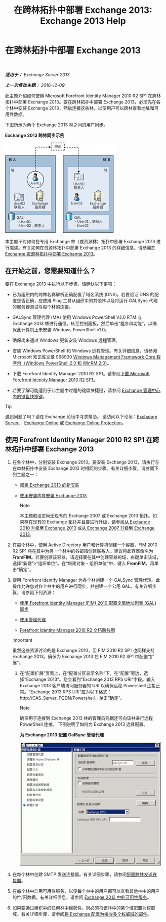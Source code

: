 ﻿---
title: '在跨林拓扑中部署 Exchange 2013: Exchange 2013 Help'
TOCTitle: 在跨林拓扑中部署 Exchange 2013
ms:assetid: 65be650f-d435-4f60-9ff0-5cb88a726abb
ms:mtpsurl: https://technet.microsoft.com/zh-cn/library/Aa998597(v=EXCHG.150)
ms:contentKeyID: 51408232
ms.date: 01/11/2018
mtps_version: v=EXCHG.150
ms.translationtype: HT
---

# 在跨林拓扑中部署 Exchange 2013

 

_**适用于：** Exchange Server 2013_

_**上一次修改主题：** 2016-12-09_

此主题介绍如何使用 Microsoft Forefront Identity Manager 2010 R2 SP1 在跨林拓扑中部署 Exchange 2013。要在跨林拓扑中部署 Exchange 2013，必须先在各个林中安装 Exchange 2013，然后连接这些林，以便用户可以跨林查看地址和可用性数据。

下图所示为两个 Exchange 2013 林之间的用户同步。

**Exchange 2013 跨林同步示例**

![Exchange 2010 多林示例](images/Aa998597.df0ba5dd-cb96-4542-98bd-2a425defe317(EXCHG.150).gif "Exchange 2010 多林示例")

本主题*不*对如何在专用 Exchange 林（或资源林）拓扑中部署 Exchange 2013 进行描述。有关如何在资源林拓扑中部署 Exchange 2013 的详细信息，请参阅[在 Exchange 资源林拓扑中部署 Exchange 2013](deploy-exchange-2013-in-an-exchange-resource-forest-topology-exchange-2013-help.md)。

## 在开始之前，您需要知道什么？

要在 Exchange 2013 中执行以下步骤，请确认以下事项：

  - 已为组织内的跨林名称解析正确配置了域名系统 (DNS)。若要验证 DNS 的配置是否正确，应使用 Ping 工具从组织中的其他林以及将运行 GALSync 代理的服务器测试与每个林的连接。

  - GALSync 管理代理 (MA) 使用 Windows PowerShell V2.0 RTM 与 Exchange 2013 林进行通信。转至控制面板，然后单击“程序和功能”，以确保此计算机上未安装 Windows PowerShell v1.0。

  - 确保尚未通过 Windows 更新安装 Windows 远程管理。

  - 安装 Windows PowerShell 和 Windows 远程管理。有关详细信息，请参阅 Microsoft 知识库文章 968930 [Windows Management Framework Core 程序包（Windows PowerShell 2.0 和 WinRM 2.0）](http://go.microsoft.com/fwlink/p/?linkid=3052&kbid=968930)。

  - 下载 Forefront Identity Manager 2010 R2 SP1。请参阅[下载 Microsoft Forefront Identity Manager 2010 R2 SP1](https://go.microsoft.com/fwlink/p/?linkid=279868)。

  - 若要了解可能适用于此主题中过程的键盘快捷键，请参阅 [Exchange 管理中心内的键盘快捷键](keyboard-shortcuts-in-the-exchange-admin-center-exchange-online-protection-help.md)。

> [!TIP]  
> 遇到问题了吗？请在 Exchange 论坛中寻求帮助。 请访问以下论坛：<a href="https://go.microsoft.com/fwlink/p/?linkid=60612">Exchange Server</a>、 <a href="https://go.microsoft.com/fwlink/p/?linkid=267542">Exchange Online</a> 或 <a href="https://go.microsoft.com/fwlink/p/?linkid=285351">Exchange Online Protection</a>。


## 使用 Forefront Identity Manager 2010 R2 SP1 在跨林拓扑中部署 Exchange 2013

1.  在各个林中，分别安装 Exchange 2013。要安装 Exchange 2013，请执行与在单林拓扑中安装 Exchange 2013 时相同的步骤。有关详细步骤，请参阅下列主题之一：
    
      - [部署 Exchange 2013 的新安装](deploy-a-new-installation-of-exchange-2013-exchange-2013-help.md)
    
      - [使用安装向导安装 Exchange 2013](install-exchange-2013-using-the-setup-wizard-exchange-2013-help.md)
        
        > [!NOTE]  
        > 本主题假设您尚无现有的 Exchange 2007 或 Exchange 2010 拓扑。如果存在现有的 Exchange 拓扑并且要进行升级，请参阅<a href="upgrade-from-exchange-2010-to-exchange-2013-exchange-2013-help.md">从 Exchange 2010 升级至 Exchange 2013</a> 或<a href="upgrade-from-exchange-2007-to-exchange-2013-exchange-2013-help.md">从 Exchange 2007 升级到 Exchange 2013</a>。


2.  在每个林中，使用 Active Directory 用户和计算机创建一个容器，FIM 2010 R2 SP1 将在其中为另一个林中的各邮箱创建联系人。建议将此容器命名为 **FromFIM**。若要创建该容器，请选择要在其中创建容器的域，右键单击该域，选择“新建”\>“组织单位”。在“新建对象 - 组织单位”中，键入 **FromFIM**，再单击“确定”。

3.  使用 Forefront Identify Manager 为各个林创建一个 GALSync 管理代理。此操作允许您对各个林中的用户进行同步，并创建一个公用 GAL。有关详细步骤，请参阅下列资源：
    
      - [使用 Forefront Identity Manager (FIM) 2010 配置全局地址列表 (GAL) 同步](https://go.microsoft.com/fwlink/p/?linkid=279869)
    
      - [使用管理代理](https://go.microsoft.com/fwlink/p/?linkid=279870)
    
      - [Forefront Identity Manager 2010 R2 文档路线图](https://go.microsoft.com/fwlink/p/?linkid=279871)
    
    > [!IMPORTANT]  
    > 虽然这些资源讨论的是 Exchange 2010，但 FIM 2010 R2 SP1 也同样支持 Exchange 2013。确保为 Exchange 2013 在 FIM 2010 R2 SP1 中配置“扩展”。
    
    1.  在“配置扩展”页面上，在“配置分区显示名称”下，在“配置”旁边，选择“Exchange 2013”。您会看到“Exchange 2013 RPS URI”字段。输入 Exchange 2013 客户端访问服务器的 URI 以确保远程 Powershell 连接正常。“Exchange 2013 RPS URI”应为以下格式：http://CAS\_Server\_FQDN/Powershell。单击“确定”。
        
        > [!NOTE]  
        > 确保用于连接到 Exchange 2013 林的管理员凭据还可向该林进行远程 PowerShell 连接。
        > 下图说明了如何为 Exchange 2013 选择配置。
        
        **为 Exchange 2013 配置 GalSync 管理代理**
        
        ![Exchange 2010 管理代理设置](images/Aa998597.8f403cda-e5e4-4edf-887f-c1ed46cee3f5(EXCHG.150).gif "Exchange 2010 管理代理设置")  

4.  在每个林中创建 SMTP 发送连接器。有关详细步骤，请参阅[配置跨林发送连接器](configure-a-cross-forest-send-connector-exchange-2013-help.md)。

5.  在每个林中启用可用性服务，以便每个林中的用户都可以查看其他林中的用户的忙/闲数据。有关详细信息，请参阅 [Exchange 2013 中的可用性服务](availability-service-in-exchange-2013-exchange-2013-help.md)。

6.  如果要通过组织中的任何林中继邮件，则必须将该林中的某个域配置为权威域。有关详细步骤，请参阅[将 Exchange 配置为接收多个权威域的邮件](configure-exchange-to-accept-mail-for-multiple-authoritative-domains-exchange-2013-help.md)。

